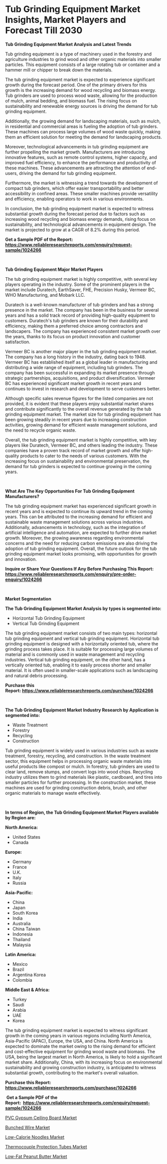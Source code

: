 <p><h1>Tub Grinding Equipment Market Insights, Market Players and Forecast Till 2030</h1></p><p><strong>Tub Grinding Equipment Market Analysis and Latest Trends</strong></p>
<p><p>Tub grinding equipment is a type of machinery used in the forestry and agriculture industries to grind wood and other organic materials into smaller particles. This equipment consists of a large rotating tub or container and a hammer mill or chipper to break down the materials.</p><p>The tub grinding equipment market is expected to experience significant growth during the forecast period. One of the primary drivers for this growth is the increasing demand for wood recycling and biomass energy. Tub grinders are used to process wood waste, allowing for the production of mulch, animal bedding, and biomass fuel. The rising focus on sustainability and renewable energy sources is driving the demand for tub grinding equipment.</p><p>Additionally, the growing demand for landscaping materials, such as mulch, in residential and commercial areas is fueling the adoption of tub grinders. These machines can process large volumes of wood waste quickly, making them an efficient solution for meeting the demand for landscaping products.</p><p>Moreover, technological advancements in tub grinding equipment are further propelling the market growth. Manufacturers are introducing innovative features, such as remote control systems, higher capacity, and improved fuel efficiency, to enhance the performance and productivity of these machines. These advancements are attracting the attention of end-users, driving the demand for tub grinding equipment.</p><p>Furthermore, the market is witnessing a trend towards the development of compact tub grinders, which offer easier transportability and better accessibility in confined areas. These smaller machines provide versatility and efficiency, enabling operators to work in various environments.</p><p>In conclusion, the tub grinding equipment market is expected to witness substantial growth during the forecast period due to factors such as increasing wood recycling and biomass energy demands, rising focus on sustainability, and technological advancements in equipment design. The market is projected to grow at a CAGR of 8.2% during this period.</p></p>
<p><strong>Get a Sample PDF of the Report:&nbsp; <a href="https://www.reliableresearchreports.com/enquiry/request-sample/1024266">https://www.reliableresearchreports.com/enquiry/request-sample/1024266</a></strong></p>
<p>&nbsp;</p>
<p><strong>Tub Grinding Equipment Major Market Players</strong></p>
<p><p>The tub grinding equipment market is highly competitive, with several key players operating in the industry. Some of the prominent players in the market include Duratech, EarthSaver, FHE, Precision Husky, Vermeer BC, WHO Manufacturing, and Mobark LLC.</p><p>Duratech is a well-known manufacturer of tub grinders and has a strong presence in the market. The company has been in the business for several years and has a solid track record of providing high-quality equipment to customers. Duratech's tub grinders are known for their durability and efficiency, making them a preferred choice among contractors and landscapers. The company has experienced consistent market growth over the years, thanks to its focus on product innovation and customer satisfaction.</p><p>Vermeer BC is another major player in the tub grinding equipment market. The company has a long history in the industry, dating back to 1948. Vermeer BC has established itself as a global leader in manufacturing and distributing a wide range of equipment, including tub grinders. The company has been successful in expanding its market presence through strategic partnerships, acquisitions, and product diversification. Vermeer BC has experienced significant market growth in recent years and continues to invest in research and development to serve customers better.</p><p>Although specific sales revenue figures for the listed companies are not provided, it is evident that these players enjoy substantial market shares and contribute significantly to the overall revenue generated by the tub grinding equipment market. The market size for tub grinding equipment has been growing steadily in recent years due to increasing construction activities, growing demand for efficient waste management solutions, and the need to recycle organic waste.</p><p>Overall, the tub grinding equipment market is highly competitive, with key players like Duratech, Vermeer BC, and others leading the industry. These companies have a proven track record of market growth and offer high-quality products to cater to the needs of various customers. With the increasing focus on sustainability and environmental preservation, the demand for tub grinders is expected to continue growing in the coming years.</p></p>
<p>&nbsp;</p>
<p><strong>What Are The Key Opportunities For Tub Grinding Equipment Manufacturers?</strong></p>
<p><p>The tub grinding equipment market has experienced significant growth in recent years and is expected to continue its upward trend in the coming years. This can be attributed to the increasing demand for efficient and sustainable waste management solutions across various industries. Additionally, advancements in technology, such as the integration of artificial intelligence and automation, are expected to further drive market growth. Moreover, the growing awareness regarding environmental concerns and the need for reducing carbon emissions are also driving the adoption of tub grinding equipment. Overall, the future outlook for the tub grinding equipment market looks promising, with opportunities for growth and innovation.</p></p>
<p><strong>Inquire or Share Your Questions If Any Before Purchasing This Report: <a href="https://www.reliableresearchreports.com/enquiry/pre-order-enquiry/1024266">https://www.reliableresearchreports.com/enquiry/pre-order-enquiry/1024266</a></strong></p>
<p>&nbsp;</p>
<p><strong>Market Segmentation</strong></p>
<p><strong>The Tub Grinding Equipment Market Analysis by types is segmented into:</strong></p>
<p><ul><li>Horizontal Tub Grinding Equipment</li><li>Vertical Tub Grinding Equipment</li></ul></p>
<p><p>The tub grinding equipment market consists of two main types: horizontal tub grinding equipment and vertical tub grinding equipment. Horizontal tub grinding equipment is designed with a horizontally oriented tub, where the grinding process takes place. It is suitable for processing large volumes of material and is commonly used in waste management and recycling industries. Vertical tub grinding equipment, on the other hand, has a vertically oriented tub, enabling it to easily process shorter and smaller material. It is often used in smaller-scale applications such as landscaping and natural debris processing.</p></p>
<p><strong>Purchase this Report:&nbsp;<a href="https://www.reliableresearchreports.com/purchase/1024266">https://www.reliableresearchreports.com/purchase/1024266</a></strong></p>
<p>&nbsp;</p>
<p><strong>The Tub Grinding Equipment Market Industry Research by Application is segmented into:</strong></p>
<p><ul><li>Waste Treatment</li><li>Forestry</li><li>Recycling</li><li>Construction</li></ul></p>
<p><p>Tub grinding equipment is widely used in various industries such as waste treatment, forestry, recycling, and construction. In the waste treatment sector, this equipment helps in processing organic waste materials into useful products like compost or mulch. In forestry, tub grinders are used to clear land, remove stumps, and convert logs into wood chips. Recycling industry utilizes them to grind materials like plastic, cardboard, and tires into smaller particles for further processing. In the construction market, these machines are used for grinding construction debris, brush, and other organic materials to manage waste effectively.</p></p>
<p>&nbsp;</p>
<p><strong>In terms of Region, the Tub Grinding Equipment Market Players available by Region are:</strong></p>
<p>
    <p> <strong> North America: </strong>
        <ul>
            <li>United States</li>
            <li>Canada</li>
        </ul>
        </p> 
    <p> <strong> Europe: </strong>
        <ul>
            <li>Germany</li>
            <li>France</li>
            <li>U.K.</li>
            <li>Italy</li>
            <li>Russia</li>
        </ul>
        </p> 
    <p> <strong> Asia-Pacific: </strong>
        <ul>
            <li>China</li>
            <li>Japan</li>
            <li>South Korea</li>
            <li>India</li>
            <li>Australia</li>
            <li>China Taiwan</li>
            <li>Indonesia</li>
            <li>Thailand</li>
            <li>Malaysia</li>
        </ul>
        </p> 
    <p> <strong> Latin America: </strong>
        <ul>
            <li>Mexico</li>
            <li>Brazil</li>
            <li>Argentina Korea</li>
            <li>Colombia</li>
        </ul>
        </p> 
    <p> <strong> Middle East & Africa: </strong>
        <ul>
            <li>Turkey</li>
            <li>Saudi</li>
            <li>Arabia</li>
            <li>UAE</li>
            <li>Korea</li>
        </ul>
    </p>
    </p>
<p><p>The tub grinding equipment market is expected to witness significant growth in the coming years in various regions including North America, Asia-Pacific (APAC), Europe, the USA, and China. North America is expected to dominate the market owing to the rising demand for efficient and cost-effective equipment for grinding wood waste and biomass. The USA, being the largest market in North America, is likely to hold a significant market share. Additionally, China, with its increasing focus on environmental sustainability and growing construction industry, is anticipated to witness substantial growth, contributing to the market's overall valuation.</p></p>
<p><strong>Purchase this Report: <a href="https://www.reliableresearchreports.com/purchase/1024266">https://www.reliableresearchreports.com/purchase/1024266</a></strong></p>
<p>&nbsp;<strong>Get a Sample PDF of the Report:&nbsp;&nbsp;<a href="https://www.reliableresearchreports.com/enquiry/request-sample/1024266">https://www.reliableresearchreports.com/enquiry/request-sample/1024266</a></strong></p>
<p><strong></strong></p>
<p><p><a href="https://www.linkedin.com/pulse/pvc-gypsum-ceiling-board-market-size-share-amp-trends-8f5se/">PVC Gypsum Ceiling Board Market</a></p><p><a href="https://medium.com/@stefanokon1939/bunched-wire-market-size-growth-forecast-2023-2030-531a15fb6310">Bunched Wire Market</a></p><p><a href="https://github.com/luckyshygirl/Market-Research-Report-List-1/blob/main/low-calorie-noodles-market.md">Low-Calorie Noodles Market</a></p><p><a href="https://medium.com/@elenaglover2023/thermocouple-protection-tubes-market-size-growth-forecast-2023-2030-b4c6320a8a08">Thermocouple Protection Tubes Market</a></p><p><a href="https://github.com/vimar16th/Market-Research-Report-List-1/blob/main/low-fat-peanut-butter-market.md">Low-Fat Peanut Butter Market</a></p></p>